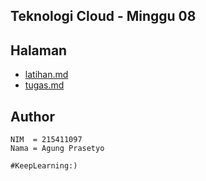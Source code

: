 ## Teknologi Cloud - Minggu 08


## Halaman
- [latihan.md](latihan.md)
- [tugas.md](tugas.md)


## Author
```
NIM  = 215411097
Nama = Agung Prasetyo
```

``#KeepLearning:)``

